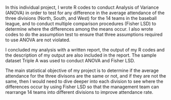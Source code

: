 In this individual project, I wrote R codes to conduct Analysis of Variance (ANOVA) in order to test for any difference in the average attendance of the three divisions (North, South, and West) for the 14 teams in the baseball league, and to conduct multiple comparison procedures (Fisher LSD) to determine where the differences among the means occur. I also wrote codes to do the assumption test to ensure that three assumptions required to use ANOVA are not violated. 

I concluded my analysis with a written report, the output of my R codes and the description of my output are also included in the report. The sample dataset Triple A was used to conduct ANOVA and Fisher LSD. 

The main statistical objective of my project is to determine if the average attendance for the three divisons are the same or not, and if they are not the same, then I would need to dive deeper into each division to see where the differences occur by using Fisher LSD so that the management team can rearrange 14 teams into different divisions to improve attendance rate. 
